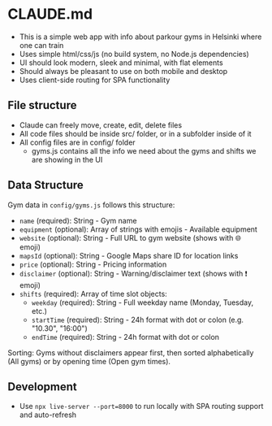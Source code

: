 # CLAUDE.md

- This is a simple web app with info about parkour gyms in Helsinki where one can train
- Uses simple html/css/js (no build system, no Node.js dependencies)
- UI should look modern, sleek and minimal, with flat elements
- Should always be pleasant to use on both mobile and desktop
- Uses client-side routing for SPA functionality

## File structure

- Claude can freely move, create, edit, delete files
- All code files should be inside src/ folder, or in a subfolder inside of it
- All config files are in config/ folder
    - gyms.js contains all the info we need about the gyms and shifts we are showing in the UI

## Data Structure

Gym data in `config/gyms.js` follows this structure:
- `name` (required): String - Gym name
- `equipment` (optional): Array of strings with emojis - Available equipment
- `website` (optional): String - Full URL to gym website (shows with 🌐 emoji)
- `mapsId` (optional): String - Google Maps share ID for location links
- `price` (optional): String - Pricing information 
- `disclaimer` (optional): String - Warning/disclaimer text (shows with ❗ emoji)
- `shifts` (required): Array of time slot objects:
  - `weekday` (required): String - Full weekday name (Monday, Tuesday, etc.)
  - `startTime` (required): String - 24h format with dot or colon (e.g. "10.30", "16:00")
  - `endTime` (required): String - 24h format with dot or colon

Sorting: Gyms without disclaimers appear first, then sorted alphabetically (All gyms) or by opening time (Open gym times).

## Development

- Use `npx live-server --port=8000` to run locally with SPA routing support and auto-refresh
